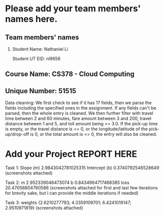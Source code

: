 # Please add your team members' names here. 

## Team members' names 

1. Student Name: Nathaniel Li

   Student UT EID: nl9656


##  Course Name: CS378 - Cloud Computing 

##  Unique Number: 51515
    

Data cleaning:
We first check to see if it has 17 fields, then we parse the fields including the specified ones in the assignment. If any fields can't be parsed, then the whole entry is cleaned. We then further filter with travel time between 2 and 60 minutes, fare amount between 3 and 200, travel distance between 1 and 5, and toll amount being >= 3.0. If the pick-up time is empty, or the travel distance is <= 0, or the longitude/latitude of the pick-up/drop-off is 0, or the total amount is <= 0, the entry will also be cleaned.

# Add your Project REPORT HERE 

Task 1: 
Slope (m)	2.9843042781025315
Intercept (b)	0.3740792546528649
(screenshots attached)

Task 2:
m       2.952339046473074
b       0.8434964717468385
loss    20.47056804760588
(screenshots attached for first and last few iterations for brevity sake, but I can provide the middle iterations if needed)

Task 3:
weights {2.6210277793; 4.3359109701; 6.4241019147; 2.9510971819}
(screenshots attached)

